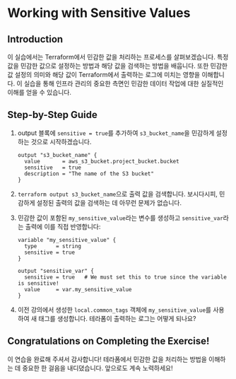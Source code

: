 # Working with Sensitive Values

## Introduction

이 실습에서는 Terraform에서 민감한 값을 처리하는 프로세스를 살펴보겠습니다. 특정 값을 민감한 값으로 설정하는 방법과 해당 값을 검색하는 방법을 배웁니다. 또한 민감한 값 설정의 의미와 해당 값이 Terraform에서 출력하는 로그에 미치는 영향을 이해합니다. 이 실습을 통해 인프라 관리의 중요한 측면인 민감한 데이터 작업에 대한 실질적인 이해를 얻을 수 있습니다.

## Step-by-Step Guide

1. output 블록에 `sensitive = true`를 추가하여 `s3_bucket_name`을 민감하게 설정하는 것으로 시작하겠습니다.

    ```
    output "s3_bucket_name" {
      value       = aws_s3_bucket.project_bucket.bucket
      sensitive   = true
      description = "The name of the S3 bucket"
    }
    ```

2. `terraform output s3_bucket_name`으로 출력 값을 검색합니다. 보시다시피, 민감하게 설정된 출력의 값을 검색하는 데 아무런 문제가 없습니다.
3. 민감한 값이 포함된 `my_sensitive_value`라는 변수를 생성하고 `sensitive_var`라는 출력에 이를 직접 반영합니다:

    ```
    variable "my_sensitive_value" {
      type      = string
      sensitive = true
    }

    output "sensitive_var" {
      sensitive = true   # We must set this to true since the variable is sensitive!
      value     = var.my_sensitive_value
    }
    ```

4. 이전 강의에서 생성한 `local.common_tags` 객체에 `my_sensitive_value`를 사용하여 새 태그를 생성합니다. 테라폼이 출력하는 로그는 어떻게 되나요?

## Congratulations on Completing the Exercise!

이 연습을 완료해 주셔서 감사합니다! 테라폼에서 민감한 값을 처리하는 방법을 이해하는 데 중요한 한 걸음을 내디뎠습니다. 앞으로도 계속 노력하세요!
